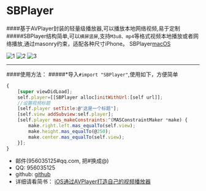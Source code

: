 # SBPlayer
####基于AVPlayer封装的轻量级播放器,可以播放本地网络视频,易于定制
#####SBPlayer结构简单,可以`横屏竖屏`,支持`M3u8、mp4`等格式视频本地播放或者网络播放,通过masonry约束，适配各种尺寸iPhone。
SBPlayer[macOS](http://www.jianshu.com/p/1ad52c702190)

![1](https://github.com/shibiao/SBPlayer/blob/master/Images/2.gif)
![2](https://github.com/shibiao/SBPlayer/blob/master/Images/3.gif)
![3](https://github.com/shibiao/SBPlayer/blob/master/Images/4.gif)
***
####使用方法：
#####*导入` #import "SBPlayer" `,使用如下，方便简单

```javascript
{
    [super viewDidLoad];
    self.player=[[SBPlayer alloc]initWithUrl:[self url]];
    //设置视频标题
    [self.player setTitle:@"这是一个标题"];
    [self.view addSubview:self.player];
    [self.player mas_makeConstraints:^(MASConstraintMaker *make) {
        make.right.left.mas_equalTo(self.view);
        make.height.mas_equalTo(@250);
        make.center.mas_equalTo(self.view);
    }];
}
```
* 邮件(956035125#qq.com, 把#换成@)
* QQ: 956035125
* github: [github](https://github.com/shibiao)
* 详细请看简书： [iOS通过AVPlayer打造自己的视频播放器](http://www.jianshu.com/p/ffe1bd598bf2)
